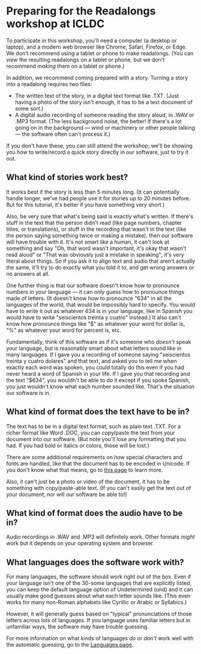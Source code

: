 # Preparing for the Readalongs workshop at ICLDC

To participate in this workshop, you'll need a computer (a desktop or laptop), and a modern web browser like Chrome, Safari, Firefox, or Edge.  We don't recommend using a tablet or phone to make readalongs. (You can *view* the resulting readalongs on a tablet or phone, but we don't recommend *making* them on a tablet or phone.)

In addition, we recommend coming prepared with a story.  Turning a story into a readalong requires two files:

  * The written text of the story, in a digital text format like .TXT.  (Just having a photo of the story isn't enough, it has to be a text document of some sort.)
  * A digital audio recording of someone reading the story aloud, in .WAV or .MP3 format.  (The less background noise, the better!  If there's a lot going on in the background ― wind or machinery or other people talking ― the software often can't process it.)

If you don't have these, you can still attend the workshop; we'll be showing you how to write/record a quick story directly in our software, just to try it out.

## What kind of stories work best?

It works best if the story is less than 5 minutes long.  (It can potentially handle longer, we've had people use it for stories up to 20 minutes before.  But for this tutorial, it's better if you have something very short.)

Also, be very sure that what's being said is exactly what's written.  If there's stuff in the text that the person didn't read (like page numbers, chapter titles, or translations), or stuff in the recording that wasn't in the text (like the person saying something twice or making a mistake), then our software will have trouble with it.  It's not smart like a human, it can't look at something and say "Oh, that word wasn't important, it's okay that wasn't read aloud" or "That was obviously just a mistake in speaking"; it's very literal about things.  So if you ask it to align text and audio that aren't actually the same, it'll try to do exactly what you told it to, and get wrong answers or no answers at all.

One further thing is that our software doesn't know how to pronounce numbers in your language ― it can only guess how to pronounce things made of letters.  (It doesn't know how to pronounce "634" in all the languages of the world, that would be impossibly hard to specify.  You would have to write it out as whatever 634 is in your language, like in Spanish you would have to write "seiscientos treinta y cuatro" instead.)  It also can't know how pronounce things like "$" as whatever your word for dollar is, "%" as whatever your word for percent is, etc.

Fundamentally, think of this software as if it's someone who *doesn't* speak your language, but is reasonably smart about what letters sound like in many languages.  If I gave you a recording of someone saying "seiscientos treinta y cuatro dolares" and that text, and asked you to tell me when exactly each word was spoken, you could totally do this even if you had never heard a word of Spanish in your life.   If I gave you that recording and the text "$634", you wouldn't be able to do it except if you spoke Spanish, you just wouldn't know what each number sounded like.  That's the situation our software is in.  

## What kind of format does the text have to be in?

The text has to be in a digital text format, such as plain text .TXT.  For a richer format like Word .DOC, you can copy/paste the text from your document into our software.  (But note you'll lose any formatting that you had.  If you had bold or italics or colors, those will be lost.)

There are some additional requirements on how special characters and fonts are handled, like that the document has to be encoded in Unicode.  If you don't know what that means, go to [this page](format.md) to learn more.

Also, it can't just be a photo or video of the document, it has to be something with copy/paste-able text.  (If you can't easily get the text out of your document, nor will our software be able to!)

## What kind of format does the audio have to be in?

Audio recordings in .WAV and .MP3 will definitely work.  Other formats *might* work but it depends on your operating system and browser.

## What languages does the software work with?

For many languages, the software should work right out of the box.  Even if your language isn't one of the 30-some languages that are explicitly listed, you can keep the default language option of Undetermined (und) and it can usually make good guesses about what each letter sounds like.  (This even works for many non-Roman alphabets like Cyrillic or Arabic or Syllabics.)  

However, it will generally guess based on "typical" pronunciations of those letters across lots of languages.  If you language uses familiar letters but in unfamiliar ways, the software may have trouble guessing.

For more information on what kinds of languages *do* or *don't* work well with the automatic guessing, go to the [Languages page](languages.md).